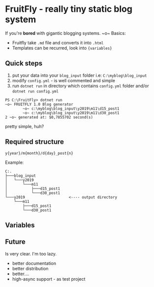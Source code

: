 # FruitFly - really tiny static blog system
If you're **bored** with gigantic blogging systems.
~o~
Basics: 
* Fruitfly take `.md` file and converts it into `.html`
* Templates can be recurred, look into `{variables}`

## Quick steps
1) put your data into your `blog_input` folder i.e: `C:\myblog\blog_input`
2) modify `config.yml` - is well commented and simple
3) run `dotnet run` in directory which contains `config.yml` folder and/or `dotnet run config.yml`

```
PS C:\FruitFly> dotnet run
~o~ FRUITFLY 1.0 Blog generator
        ~o~ c:\myblog\blog_input\y2019\m11\d15_post1
        ~o~ c:\myblog\blog_input\y2019\m11\d30_post1
2 ~o~ generated at: $0,7855702 second(s)
```

pretty simple, huh?

## Required structure
`y{year}/m{month}/d{day}_post{n}`

Example:
```
C:.
├───blog_input
│   └───y2019
│       └───m11
│           ├───d15_post1
│           └───d30_post1
└───y2019                    <---- output directory
    └───m11
        ├───d15_post1
        └───d30_post1
```


## Variables


## Future
Is very clear. I'm too lazy.

* better documentation
* better distribution
* better....
* high-async support - as test project